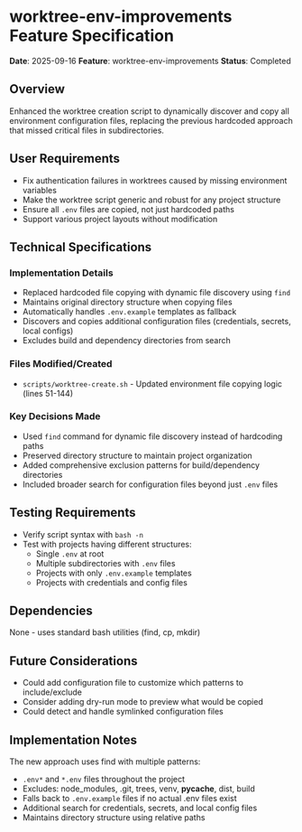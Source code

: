 # worktree-env-improvements Feature Specification

**Date**: 2025-09-16
**Feature**: worktree-env-improvements
**Status**: Completed

## Overview

Enhanced the worktree creation script to dynamically discover and copy all environment configuration files, replacing the previous hardcoded approach that missed critical files in subdirectories.

## User Requirements

- Fix authentication failures in worktrees caused by missing environment variables
- Make the worktree script generic and robust for any project structure
- Ensure all `.env` files are copied, not just hardcoded paths
- Support various project layouts without modification

## Technical Specifications

### Implementation Details
- Replaced hardcoded file copying with dynamic file discovery using `find`
- Maintains original directory structure when copying files
- Automatically handles `.env.example` templates as fallback
- Discovers and copies additional configuration files (credentials, secrets, local configs)
- Excludes build and dependency directories from search

### Files Modified/Created
- `scripts/worktree-create.sh` - Updated environment file copying logic (lines 51-144)

### Key Decisions Made
- Used `find` command for dynamic file discovery instead of hardcoding paths
- Preserved directory structure to maintain project organization
- Added comprehensive exclusion patterns for build/dependency directories
- Included broader search for configuration files beyond just `.env` files

## Testing Requirements

- Verify script syntax with `bash -n`
- Test with projects having different structures:
  - Single `.env` at root
  - Multiple subdirectories with `.env` files
  - Projects with only `.env.example` templates
  - Projects with credentials and config files

## Dependencies

None - uses standard bash utilities (find, cp, mkdir)

## Future Considerations

- Could add configuration file to customize which patterns to include/exclude
- Consider adding dry-run mode to preview what would be copied
- Could detect and handle symlinked configuration files

## Implementation Notes

The new approach uses find with multiple patterns:
- `.env*` and `*.env` files throughout the project
- Excludes: node_modules, .git, trees, venv, __pycache__, dist, build
- Falls back to `.env.example` files if no actual .env files exist
- Additional search for credentials, secrets, and local config files
- Maintains directory structure using relative paths
